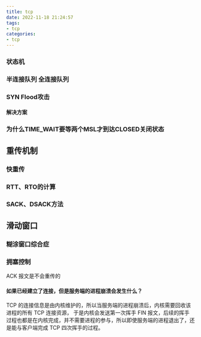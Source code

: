 ```yaml
---
title: tcp
date: 2022-11-18 21:24:57
tags:
- tcp
categories:
- tcp
--- 
```

### 状态机
### 半连接队列 全连接队列

### SYN Flood攻击
#### 解决方案

### 为什么TIME_WAIT要等两个MSL才到达CLOSED关闭状态
## 重传机制
### 快重传
### RTT、RTO的计算
### SACK、DSACK方法

## 滑动窗口

### 糊涂窗口综合症
### 拥塞控制

ACK 报文是不会重传的

#### 如果已经建立了连接，但是服务端的进程崩溃会发生什么？
TCP 的连接信息是由内核维护的，所以当服务端的进程崩溃后，内核需要回收该进程的所有 TCP 连接资源，
于是内核会发送第一次挥手 FIN 报文，后续的挥手过程也都是在内核完成，并不需要进程的参与，所以即使服务端的进程退出了，还是能与客户端完成 TCP 四次挥手的过程。